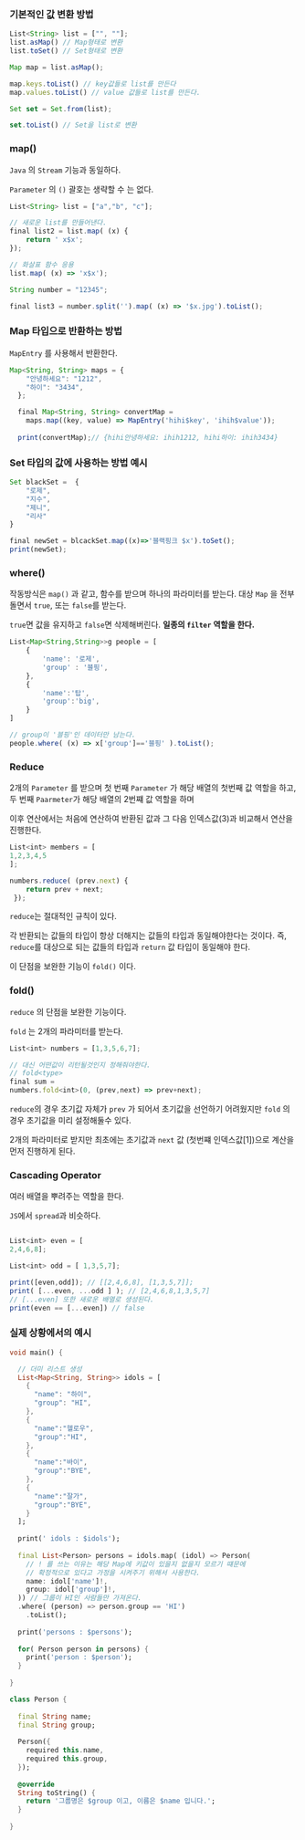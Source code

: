 ### 기본적인 값 변환 방법

```jsx
List<String> list = ["", ""];
list.asMap() // Map형태로 변환
list.toSet() // Set형태로 변환

Map map = list.asMap();

map.keys.toList() // key값들로 list를 만든다
map.values.toList() // value 값들로 list를 만든다.

Set set = Set.from(list);

set.toList() // Set을 list로 변환
```

### map()

`Java` 의 `Stream` 기능과 동일하다.

`Parameter` 의 `()` 괄호는 생략할 수 는 없다.

```jsx
List<String> list = ["a","b", "c"];

// 새로운 list를 만들어낸다.
final list2 = list.map( (x) {
	return ' x$x';
});

// 화살표 함수 응용
list.map( (x) => 'x$x');

String number = "12345";

final list3 = number.split('').map( (x) => '$x.jpg').toList();

```

### Map 타입으로 반환하는 방법

`MapEntry` 를 사용해서 반환한다.

```jsx
Map<String, String> maps = {
    "안녕하세요": "1212",
    "하이": "3434",
  };

  final Map<String, String> convertMap = 
    maps.map((key, value) => MapEntry('hihi$key', 'ihih$value'));
  
  print(convertMap);// {hihi안녕하세요: ihih1212, hihi하이: ihih3434}
```

### Set 타입의 값에 사용하는 방법 예시

```jsx
Set blackSet =  {
	"로제",
	"지수",
	"제니",
	"리사"
}

final newSet = blcackSet.map((x)=>'블랙핑크 $x').toSet();
print(newSet);
```

### where()

작동방식은 `map()` 과 같고, 함수를 받으며 하나의 파라미터를 받는다. 대상 `Map` 을 전부 돌면서 `true`, 또는 `false`를 받는다.

`true`면 값을 유지하고 `false`면 삭제해버린다. **일종의 `filter` 역할을 한다.**

```jsx
List<Map<String,String>>g people = [
	{
		'name': '로제',
		'group' : '블핑',
	},
	{
		'name':'탑',
		'group':'big',
	}
]

// group이 '블핑'인 데이터만 남는다.
people.where( (x) => x['group']=='블핑' ).toList();

```

### Reduce

2개의 `Parameter` 를 받으며 첫 번째 `Parameter` 가 해당 배열의 첫번째 값 역할을 하고, 두 번째 `Paarmeter`가 해당 배열의 2번쨰 값 역할을 하며

이후 연산에서는 처음에 연산하여 반환된 값과 그 다음 인덱스값(3)과 비교해서 연산을 진행한다.

```jsx
List<int> members = [
1,2,3,4,5
];

numbers.reduce( (prev.next) { 
	return prev + next;
 });

```

`reduce`는 절대적인 규칙이 있다.

각 반환되는 값들의 타입이 항상 더해지는 값들의 타입과 동일해야한다는 것이다. 즉, `reduce`를 대상으로 되는 값들의 타입과 `return` 값 타입이 동일해야 한다.

이 단점을 보완한 기능이 `fold()` 이다.


### fold()

`reduce` 의 단점을 보완한 기능이다. 

`fold` 는 2개의 파라미터를 받는다.

```jsx
List<int> numbers = [1,3,5,6,7];

// 대신 어떤값이 리턴될것인지 정해줘야한다.
// fold<type>
final sum =
numbers.fold<int>(0, (prev,next) => prev+next);

```

`reduce`의 경우 초기값 자체가 `prev` 가 되어서 초기값을 선언하기 어려웠지만 `fold` 의 경우 초기값을 미리 설정해둘수 있다.

2개의 파라미터로 받지만 최초에는 초기값과 `next` 값 (첫번쨰 인덱스값[1])으로 계산을 먼저 진행하게 된다.


### Cascading Operator

여러 배열을 뿌려주는 역할을 한다.

`JS`에서 `spread`과 비슷하다.

```jsx

List<int> even = [
2,4,6,8];

List<int> odd = [ 1,3,5,7];

print([even,odd]); // [[2,4,6,8], [1,3,5,7]];
print( [...even, ...odd ] ); // [2,4,6,8,1,3,5,7]
// [...even] 또한 새로운 배열로 생성된다.
print(even == [...even]) // false
```

### 실제 상황에서의 예시


```dart
void main() {

  // 더미 리스트 생성
  List<Map<String, String>> idols = [
    {
      "name": "하이",
      "group": "HI",
    },
    {
      "name":"헬로우",
      "group":"HI",
    },
    {
      "name":"바이",
      "group":"BYE",
    },
    {
      "name":"잘가",
      "group":"BYE",
    }    
  ];
  
  print(' idols : $idols');
  
  final List<Person> persons = idols.map( (idol) => Person(
    // ! 를 쓰는 이유는 해당 Map에 키값이 있을지 없을지 모르기 떄문에
    // 확정적으로 있다고 가정을 시켜주기 위해서 사용한다.
    name: idol['name']!,
    group: idol['group']!,
  )) // 그룹이 HI인 사람들만 가져온다.
  .where( (person) => person.group == 'HI')
    .toList();
  
  print('persons : $persons');
  
  for( Person person in persons) {
    print('person : $person');
  }
  
}

class Person {
  
  final String name;
  final String group;
  
  Person({
    required this.name,
    required this.group,
  });
  
  @override
  String toString() {
    return '그룹명은 $group 이고, 이름은 $name 입니다.';
  }
  
}
```

